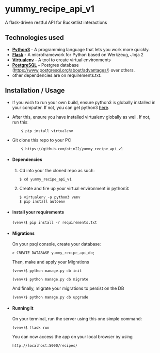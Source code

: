 # yummy_recipe_api_v1
A flask-driven restful API for Bucketlist interactions


## Technologies used
* **[Python3](https://www.python.org/downloads/)** - A programming language that lets you work more quickly.
* **[Flask](flask.pocoo.org/)** - A microframework for Python based on Werkzeug, Jinja 2
* **[Virtualenv](https://virtualenv.pypa.io/en/stable/)** - A tool to create virtual environments
* **[PostgreSQL](https://www.postgresql.org/download/)** – Postgres database (https://www.postgresql.org/about/advantages/) over others.
* other dependencies are on requirements.txt.


## Installation / Usage
* If you wish to run your own build, ensure python3 is globally installed in your computer. If not, you can get python3 [here](https://www.python.org).
* After this, ensure you have installed virtualenv globally as well. If not, run this:
    ```
        $ pip install virtualenv
    ```
* Git clone this repo to your PC
    ```
        $ https://github.com/otim22/yummy_recipe_api_v1
    ```


* #### Dependencies
    1. Cd into your the cloned repo as such:
        ```
        $ cd yummy_recipe_api_v1
        ```

    2. Create and fire up your virtual environment in python3:
        ```
        $ virtualenv -p python3 venv
        $ pip install autoenv
        ```

* #### Install your requirements
    ```
    (venv)$ pip install -r requirements.txt
    ```

* #### Migrations
    On your psql console, create your database:
    ```
    > CREATE DATABASE yummy_recipe_api_db;
    ```
    Then, make and apply your Migrations
    ```
    (venv)$ python manage.py db init

    (venv)$ python manage.py db migrate
    ```

    And finally, migrate your migrations to persist on the DB
    ```
    (venv)$ python manage.py db upgrade
    ```

* #### Running It
    On your terminal, run the server using this one simple command:
    ```
    (venv)$ flask run
    ```
    You can now access the app on your local browser by using
    ```
    http://localhost:5000/recipes/
    ```
